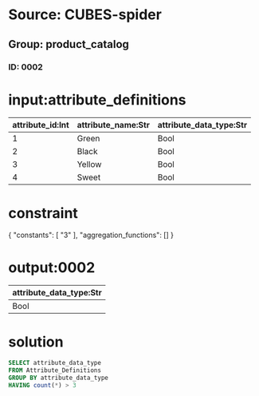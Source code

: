 # Source: CUBES-spider
## Group: product_catalog
### ID: 0002

# input:attribute_definitions

| attribute_id:Int | attribute_name:Str | attribute_data_type:Str |
|---|---|---|
| 1 | Green | Bool |
| 2 | Black | Bool |
| 3 | Yellow | Bool |
| 4 | Sweet | Bool |

# constraint

{
  "constants": [
    "3"
  ],
  "aggregation_functions": []
}

# output:0002

| attribute_data_type:Str |
|---|
| Bool |

# solution

```sql
SELECT attribute_data_type
FROM Attribute_Definitions
GROUP BY attribute_data_type
HAVING count(*) > 3
```
